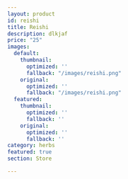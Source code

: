 ```yaml
---
layout: product
id: reishi
title: Reishi
description: dlkjaf
price: "25"
images:
  default:
    thumbnail:
      optimized: ''
      fallback: "/images/reishi.png"
    original:
      optimized: ''
      fallback: "/images/reishi.png"
  featured:
    thumbnail:
      optimized: ''
      fallback: ''
    original:
      optimized: ''
      fallback: ''
category: herbs
featured: true
section: Store

---
```

